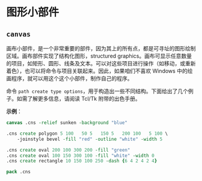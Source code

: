 # 图形小部件

## `canvas`

画布小部件，是一个非常重要的部件，因为其上的所有点，都是可寻址的图形绘制区域。画布部件实现了结构化图形，structured graphics。画布可显示任意数量的项目，如矩形、圆形、线条及文本。可以对这些项目进行操作（如移动，或重新着色），也可以将命令与项目关联起来。因此，如果咱们不喜欢 Windows 中的绘画程序，就可以用这个这个小部件，制作自己的程序。


命令 `path create type options`，用于构造出一些不同结构。下面给出了几个例子。如需了解更多信息，请阅读 Tcl/Tk 附带的出色手册。


**示例**：


```tcl
canvas .cns -relief sunken -background "blue"

.cns create polygon 5 100   50 5   150 5   200 100   5 100 \
	-joinstyle bevel -fill "red" -outline "white" -width 5

.cns create oval 200 100 300 200 -fill "green"
.cns create oval 100 150 300 100 -fill "white" -width 0
.cns create rectangle 10 150 100 250 -dash {6 4 2 4 2 4}

pack .cns
```


